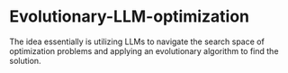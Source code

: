 # Evolutionary-LLM-optimization
 The idea essentially is utilizing LLMs to navigate the search space of optimization problems and applying an evolutionary algorithm to find the solution.
